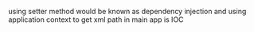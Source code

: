 using setter method would be known as dependency injection and using application context to get xml path in main app is IOC 
